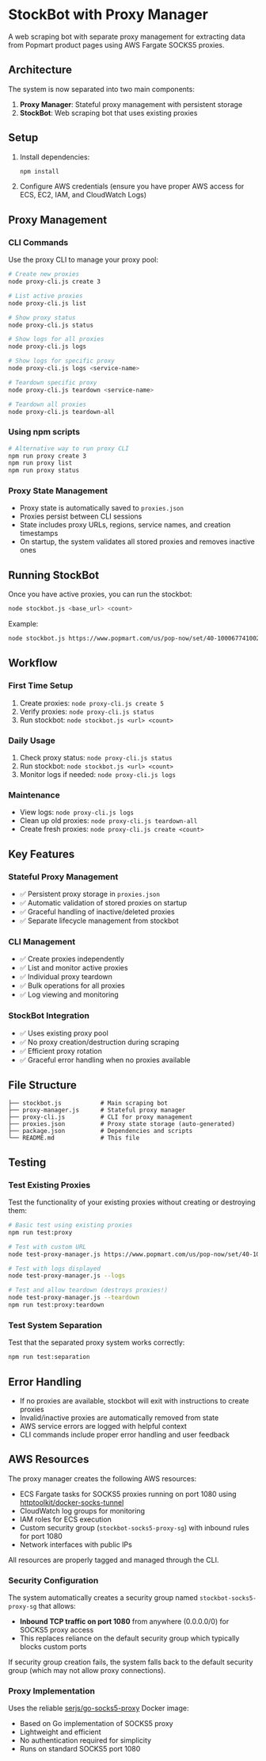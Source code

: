# StockBot with Proxy Manager

A web scraping bot with separate proxy management for extracting data from Popmart product pages using AWS Fargate SOCKS5 proxies.

## Architecture

The system is now separated into two main components:

1. **Proxy Manager**: Stateful proxy management with persistent storage
2. **StockBot**: Web scraping bot that uses existing proxies

## Setup

1. Install dependencies:
   ```bash
   npm install
   ```

2. Configure AWS credentials (ensure you have proper AWS access for ECS, EC2, IAM, and CloudWatch Logs)

## Proxy Management

### CLI Commands

Use the proxy CLI to manage your proxy pool:

```bash
# Create new proxies
node proxy-cli.js create 3

# List active proxies
node proxy-cli.js list

# Show proxy status
node proxy-cli.js status

# Show logs for all proxies
node proxy-cli.js logs

# Show logs for specific proxy
node proxy-cli.js logs <service-name>

# Teardown specific proxy
node proxy-cli.js teardown <service-name>

# Teardown all proxies
node proxy-cli.js teardown-all
```

### Using npm scripts

```bash
# Alternative way to run proxy CLI
npm run proxy create 3
npm run proxy list
npm run proxy status
```

### Proxy State Management

- Proxy state is automatically saved to `proxies.json`
- Proxies persist between CLI sessions
- State includes proxy URLs, regions, service names, and creation timestamps
- On startup, the system validates all stored proxies and removes inactive ones

## Running StockBot

Once you have active proxies, you can run the stockbot:

```bash
node stockbot.js <base_url> <count>
```

Example:
```bash
node stockbot.js https://www.popmart.com/us/pop-now/set/40-10006774100280 50
```

## Workflow

### First Time Setup
1. Create proxies: `node proxy-cli.js create 5`
2. Verify proxies: `node proxy-cli.js status`
3. Run stockbot: `node stockbot.js <url> <count>`

### Daily Usage
1. Check proxy status: `node proxy-cli.js status`
2. Run stockbot: `node stockbot.js <url> <count>`
3. Monitor logs if needed: `node proxy-cli.js logs`

### Maintenance
- View logs: `node proxy-cli.js logs`
- Clean up old proxies: `node proxy-cli.js teardown-all`
- Create fresh proxies: `node proxy-cli.js create <count>`

## Key Features

### Stateful Proxy Management
- ✅ Persistent proxy storage in `proxies.json`
- ✅ Automatic validation of stored proxies on startup
- ✅ Graceful handling of inactive/deleted proxies
- ✅ Separate lifecycle management from stockbot

### CLI Management
- ✅ Create proxies independently
- ✅ List and monitor active proxies
- ✅ Individual proxy teardown
- ✅ Bulk operations for all proxies
- ✅ Log viewing and monitoring

### StockBot Integration
- ✅ Uses existing proxy pool
- ✅ No proxy creation/destruction during scraping
- ✅ Efficient proxy rotation
- ✅ Graceful error handling when no proxies available

## File Structure

```
├── stockbot.js           # Main scraping bot
├── proxy-manager.js      # Stateful proxy manager
├── proxy-cli.js          # CLI for proxy management
├── proxies.json          # Proxy state storage (auto-generated)
├── package.json          # Dependencies and scripts
└── README.md             # This file
```

## Testing

### Test Existing Proxies

Test the functionality of your existing proxies without creating or destroying them:

```bash
# Basic test using existing proxies
npm run test:proxy

# Test with custom URL
node test-proxy-manager.js https://www.popmart.com/us/pop-now/set/40-10006774100280

# Test with logs displayed
node test-proxy-manager.js --logs

# Test and allow teardown (destroys proxies!)
node test-proxy-manager.js --teardown
npm run test:proxy:teardown
```

### Test System Separation

Test that the separated proxy system works correctly:

```bash
npm run test:separation
```

## Error Handling

- If no proxies are available, stockbot will exit with instructions to create proxies
- Invalid/inactive proxies are automatically removed from state
- AWS service errors are logged with helpful context
- CLI commands include proper error handling and user feedback

## AWS Resources

The proxy manager creates the following AWS resources:
- ECS Fargate tasks for SOCKS5 proxies running on port 1080 using [httptoolkit/docker-socks-tunnel](https://github.com/httptoolkit/docker-socks-tunnel)
- CloudWatch log groups for monitoring
- IAM roles for ECS execution
- Custom security group (`stockbot-socks5-proxy-sg`) with inbound rules for port 1080
- Network interfaces with public IPs

All resources are properly tagged and managed through the CLI.

### Security Configuration

The system automatically creates a security group named `stockbot-socks5-proxy-sg` that allows:
- **Inbound TCP traffic on port 1080** from anywhere (0.0.0.0/0) for SOCKS5 proxy access
- This replaces reliance on the default security group which typically blocks custom ports

If security group creation fails, the system falls back to the default security group (which may not allow proxy connections).

### Proxy Implementation

Uses the reliable [serjs/go-socks5-proxy](https://hub.docker.com/r/serjs/go-socks5-proxy) Docker image:
- Based on Go implementation of SOCKS5 proxy
- Lightweight and efficient
- No authentication required for simplicity  
- Runs on standard SOCKS5 port 1080 